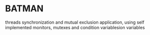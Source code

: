 # BATMAN
threads synchronization and mutual exclusion application, using self implemented monitors, mutexes and condition variablesion variables
